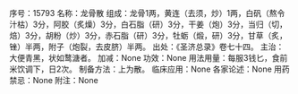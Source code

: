序号：15793
名称：龙骨散
组成：龙骨1两，黄连（去须，炒）1两，白矾（熬令汁枯）3分，阿胶（炙燥）3分，白石脂（研）3分，干姜（炮）3分，当归（切，焙）3分，胡粉（炒）3分，赤石脂（研）3分，牡蛎（煅，研）3分，甘草（炙，锉）半两，附子（炮裂，去皮脐）半两。
出处：《圣济总录》卷七十四。
主治：大便青黑，状如鹜溏者。
加减：None
功效：None
用法用量：每服3钱匕，食前米饮调下，日2次。
制备方法：上为散。
临床应用：None
各家论述：None
用药禁忌：None
附注：None
